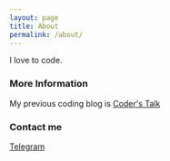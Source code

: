 ```yaml
---
layout: page
title: About
permalink: /about/
---
```


I love to code.

### More Information

My previous coding blog is [Coder's Talk](https://coderstalk.blogspot.com)

### Contact me

[Telegram](https://t.me/apogeek)